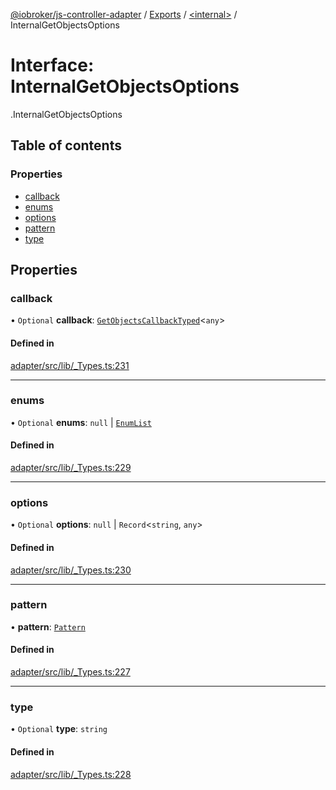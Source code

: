 [@iobroker/js-controller-adapter](../README.md) / [Exports](../modules.md) / [<internal\>](../modules/internal_.md) / InternalGetObjectsOptions

# Interface: InternalGetObjectsOptions

[<internal>](../modules/internal_.md).InternalGetObjectsOptions

## Table of contents

### Properties

- [callback](internal_.InternalGetObjectsOptions.md#callback)
- [enums](internal_.InternalGetObjectsOptions.md#enums)
- [options](internal_.InternalGetObjectsOptions.md#options)
- [pattern](internal_.InternalGetObjectsOptions.md#pattern)
- [type](internal_.InternalGetObjectsOptions.md#type)

## Properties

### callback

• `Optional` **callback**: [`GetObjectsCallbackTyped`](../modules/internal_.md#getobjectscallbacktyped)<`any`\>

#### Defined in

[adapter/src/lib/_Types.ts:231](https://github.com/ioBroker/ioBroker.js-controller/blob/33bf0c0e/packages/adapter/src/lib/_Types.ts#L231)

___

### enums

• `Optional` **enums**: ``null`` \| [`EnumList`](../modules/internal_.md#enumlist)

#### Defined in

[adapter/src/lib/_Types.ts:229](https://github.com/ioBroker/ioBroker.js-controller/blob/33bf0c0e/packages/adapter/src/lib/_Types.ts#L229)

___

### options

• `Optional` **options**: ``null`` \| `Record`<`string`, `any`\>

#### Defined in

[adapter/src/lib/_Types.ts:230](https://github.com/ioBroker/ioBroker.js-controller/blob/33bf0c0e/packages/adapter/src/lib/_Types.ts#L230)

___

### pattern

• **pattern**: [`Pattern`](../modules/internal_.md#pattern)

#### Defined in

[adapter/src/lib/_Types.ts:227](https://github.com/ioBroker/ioBroker.js-controller/blob/33bf0c0e/packages/adapter/src/lib/_Types.ts#L227)

___

### type

• `Optional` **type**: `string`

#### Defined in

[adapter/src/lib/_Types.ts:228](https://github.com/ioBroker/ioBroker.js-controller/blob/33bf0c0e/packages/adapter/src/lib/_Types.ts#L228)

